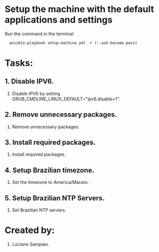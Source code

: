 # Setup the machine with the default applications and settings

Run the command in the terminal:
```bash
  ansible-playbook setup-machine.yml -K (--ask-become-pass)
```

# Tasks:

## 1. Disable IPV6.
  1. Disable IPV6 by setting GRUB_CMDLINE_LINUX_DEFAULT="ipv6.disable=1".

## 2. Remove unnecessary packages.
  1. Remove unnecessary packages.

## 3. Install required packages.
  1. Install required packages.

## 4. Setup Brazilian timezone.
  1. Set the timezone to America/Maceio.

## 5. Setup Brazilian NTP Servers.
  1. Set Brazilian NTP servers.

# Created by: 

1. Luciano Sampaio.